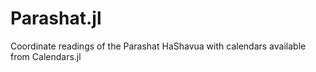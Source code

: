 # Parashat.jl

Coordinate readings of the Parashat HaShavua with calendars available from Calendars.jl
